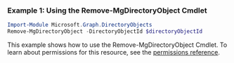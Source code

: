 ### Example 1: Using the Remove-MgDirectoryObject Cmdlet
```powershell
Import-Module Microsoft.Graph.DirectoryObjects
Remove-MgDirectoryObject -DirectoryObjectId $directoryObjectId
```
This example shows how to use the Remove-MgDirectoryObject Cmdlet.
To learn about permissions for this resource, see the [permissions reference](/graph/permissions-reference).
